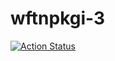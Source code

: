 # wftnpkgi-3

[![Action Status](https://github.com/zytx800/wftnpkgi-3/workflows/Node%20CI/badge.svg)](https://github.com/zytx800/wftnpkgi-3/actions)
